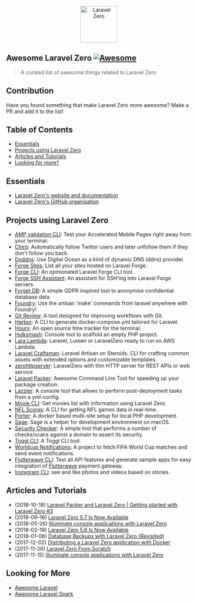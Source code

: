 <p align="center">
    <img title="Laravel Zero" height="100" src="https://raw.githubusercontent.com/laravel-zero/docs/master/images/logo/laravel-zero-readme.png" />
</p>

## Awesome Laravel Zero [![Awesome](https://rawcdn.githack.com/sindresorhus/awesome/d7305f38d29fed78fa85652e3a63e154dd8e8829/media/badge.svg)](https://github.com/sindresorhus/awesome)

> A curated list of awesome things related to Laravel Zero

## Contribution
Have you found something that make Laravel Zero more awesome? Make a PR and add it to the list!

## Table of Contents

- [Essentials](#essentials)
- [Projects using Laravel Zero](#projects-using-laravel-zero)
- [Articles and Tutorials](#articles-and-tutorials)
- [Looking for more?](#looking-for-more)

## Essentials
* [Laravel Zero's website and documentation](https://laravel-zero.com/)
* [Laravel Zero's GitHub organisation](https://github.com/laravel-zero/)

## Projects using Laravel Zero
* [AMP validation CLI](https://github.com/jeffochoa/amp-validator): Test your Accelerated Mobile Pages right away from your terminal.
* [Chirp](https://github.com/gazugafan/chirp): Automatically follow Twitter users and later unfollow them if they don't follow you back.
* [Doddns](https://github.com/jpmurray/doddns): Use Digital Ocean as a kind of dynamic DNS (ddns) provider.
* [Forge Sites](https://github.com/justutiz/forge-sites): List all your sites hosted on Laravel Forge.
* [Forge CLI](https://github.com/beyondcode/forge-cli): An opinionated Laravel Forge CLI tool
* [Forge SSH Assistant](https://github.com/WackyStudio/forge-ssh-assistant): An assistant for SSH'ing into Laravel Forge servers.
* [Forget DB](https://github.com/OwenMelbz/forget-db): A simple GDPR inspired tool to anonymise confidential database data.
* [Foundry](https://github.com/Zamerick/foundry): Use the artisan 'make' commands from laravel anywhere with Foundry!
* [Git Review](https://github.com/mcampbell508/git-review): A tool designed for improving workflows with Git.
* [Harbor](https://github.com/whatdafox/harbor): A CLI to generate docker-compose.yml tailored for Laravel.
* [Hours](https://github.com/matt-allan/hours): An open source time tracker for the terminal.
* [Hulksmash](https://github.com/macghriogair/hulksmash): Console tool to scaffold an empty PHP project.
* [Lara Lambda](https://github.com/nsouto/lara-lambda): Laravel, Lumen or LaravelZero ready to run on AWS Lambda.
* [Laravel Craftsman](https://github.com/mikeerickson/laravel-craftsman): Laravel Artisan on Steroids. CLI for crafting common assets with extended options and customizable templates.
* [zerohttpserver](https://github.com/marcocantugea/zerohttpserver): LaravelZero with thin HTTP server for REST APIs or web service
* [Laravel Packer](https://github.com/bitfumes/laravel-packer): Awesome Command Line Tool for speeding up your package creation.
* [Lazzier](https://github.com/eddiriarte/lazzier): A console tool that allows to perform post-deployment tasks from a yml-config.
* [Movie CLI](https://github.com/DoanhPHAM/movie-cli): Get movies list with information using Laravel Zero.
* [NFL Scores](https://github.com/maxalmonte14/nfl-scores): A CLI for getting NFL games data in real-time.
* [Porter](https://github.com/konsulting/porter): A docker based multi-site setup for local PHP development.
* [Sage](https://github.com/ytorbyk/sage): Sage is a helper for development environment on macOS.
* [Security Checker](https://github.com/mace015/security-checker): A simple tool that performs a number of checks/scans against a domain to assert its security.
* [Toggl CLI](https://github.com/PendoNL/toggl-cli): A Toggl CLI tool.
* [Worldcup Notifications](https://github.com/kadinho/worldcup-notifications): A project to fetch FIFA World Cup matches and send event notifications.
* [Flutterwave CLI](https://github.com/emmajiugo/flutterwave-cli): Test all API features and generate sample apps for easy integration of [Flutterwave](https://flutterwave.com) payment gateway.
* [Instagram CLI](https://github.com/michelmelo/instagram-cli
): see and like photos and videos based on stories.


## Articles and Tutorials
* (2018-10-18) [Laravel Packer and Laravel Zero | Getting started with Laravel Zero #3](https://www.youtube.com/watch?v=1TPV28QBYbs&feature=youtu.be)
* (2018-09-16) [Laravel Zero 5.7 Is Now Available](https://medium.com/@nunomaduro/laravel-zero-5-7-is-now-available-4a263b119a8c)
* (2018-05-26) [Illuminate console applications with Laravel Zero](https://www.youtube.com/watch?v=Qc_Ae_Ps-zk)
* (2018-02-19) [Laravel Zero 5.6 Is Now Available](https://medium.com/@nunomaduro/laravel-zero-5-6-is-now-available-3c83a6dc267f)
* (2018-01-06) [Database Backups with Laravel Zero (Revisited)](https://medium.com/@mattkingshott/database-backups-with-laravel-zero-revisited-18d2ca6aec48)
* (2017-12-02) [Distributing a Laravel Zero application with Docker](https://medium.com/@ilesinge/distributing-a-laravel-zero-application-with-docker-40a7bc412057)
* (2017-11-26) [Laravel Zero From Scratch](https://medium.com/@nunomaduro/first-episode-of-a-brand-new-video-series-laravel-zero-from-scratch-65ecf3b0816c)
* (2017-11-15) [Illuminate console applications with Laravel Zero](https://www.youtube.com/watch?v=JWm0NhEzSg0)


## Looking for More
* [Awesome Laravel](https://github.com/chiraggude/awesome-laravel)
* [Awesome Laravel Spark](https://github.com/jpmurray/awesome-spark)

